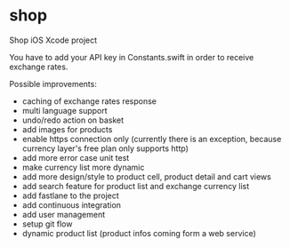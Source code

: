 # shop
Shop iOS Xcode project

You have to add your API key in Constants.swift in order to receive exchange rates.

Possible improvements:
- caching of exchange rates response
- multi language support
- undo/redo action on basket
- add images for products
- enable https connection only (currently there is an exception, because currency layer's free plan only supports http)
- add more error case unit test
- make currency list more dynamic
- add more design/style to product cell, product detail and cart views
- add search feature for product list and exchange currency list
- add fastlane to the project
- add continuous integration
- add user management
- setup git flow
- dynamic product list (product infos coming form a web service)
